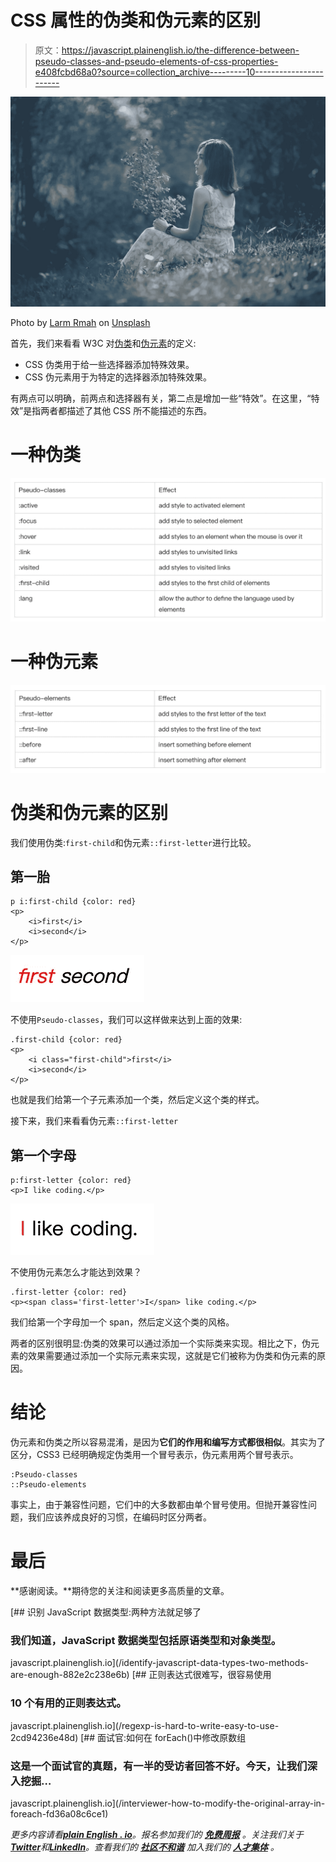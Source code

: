 # CSS 属性的伪类和伪元素的区别

> 原文：<https://javascript.plainenglish.io/the-difference-between-pseudo-classes-and-pseudo-elements-of-css-properties-e408fcbd68a0?source=collection_archive---------10----------------------->

![](img/492b0529ab9adae5d02e55d258c19dc3.png)

Photo by [Larm Rmah](https://unsplash.com/@larm?utm_source=unsplash&utm_medium=referral&utm_content=creditCopyText) on [Unsplash](https://unsplash.com/s/photos/girl?utm_source=unsplash&utm_medium=referral&utm_content=creditCopyText)

首先，我们来看看 W3C 对[伪类](https://www.w3schools.com/css/css_pseudo_classes.asp)和[伪元素](https://www.w3schools.com/css/css_pseudo_elements.asp)的定义:

*   CSS 伪类用于给一些选择器添加特殊效果。
*   CSS 伪元素用于为特定的选择器添加特殊效果。

有两点可以明确，前两点和选择器有关，第二点是增加一些“特效”。在这里，“特效”是指两者都描述了其他 CSS 所不能描述的东西。

# 一种伪类

![](img/8ca9a119f8cf953971a7a15c39b48ea6.png)

# 一种伪元素

![](img/7cb3f9ecd6b5ff62873fe96679249370.png)

# 伪类和伪元素的区别

我们使用伪类:`first-child`和伪元素`::first-letter`进行比较。

## 第一胎

```
p i:first-child {color: red}
<p>
    <i>first</i>
    <i>second</i>
</p>
```

![](img/226d092990cd151ab00446beb44cf40f.png)

不使用`Pseudo-classes`，我们可以这样做来达到上面的效果:

```
.first-child {color: red}
<p>
    <i class="first-child">first</i>
    <i>second</i>
</p>
```

也就是我们给第一个子元素添加一个类，然后定义这个类的样式。

接下来，我们来看看伪元素`::first-letter`

## 第一个字母

```
p:first-letter {color: red}
<p>I like coding.</p>
```

![](img/3b60f79d4ebcd715e7f87f66b6e3c1bd.png)

不使用伪元素怎么才能达到效果？

```
.first-letter {color: red}
<p><span class='first-letter'>I</span> like coding.</p>
```

我们给第一个字母加一个 span，然后定义这个类的风格。

两者的区别很明显:伪类的效果可以通过添加一个实际类来实现。相比之下，伪元素的效果需要通过添加一个实际元素来实现，这就是它们被称为伪类和伪元素的原因。

# 结论

伪元素和伪类之所以容易混淆，是因为**它们的作用和编写方式都很相似**。其实为了区分，CSS3 已经明确规定伪类用一个冒号表示，伪元素用两个冒号表示。

```
:Pseudo-classes
::Pseudo-elements
```

事实上，由于兼容性问题，它们中的大多数都由单个冒号使用。但抛开兼容性问题，我们应该养成良好的习惯，在编码时区分两者。

# 最后

**感谢阅读。**期待您的关注和阅读更多高质量的文章。

[](/identify-javascript-data-types-two-methods-are-enough-882e2c238e6b) [## 识别 JavaScript 数据类型:两种方法就足够了

### 我们知道，JavaScript 数据类型包括原语类型和对象类型。

javascript.plainenglish.io](/identify-javascript-data-types-two-methods-are-enough-882e2c238e6b) [](/regexp-is-hard-to-write-easy-to-use-2cd94236e48d) [## 正则表达式很难写，很容易使用

### 10 个有用的正则表达式。

javascript.plainenglish.io](/regexp-is-hard-to-write-easy-to-use-2cd94236e48d) [](/interviewer-how-to-modify-the-original-array-in-foreach-fd36a08c6ce1) [## 面试官:如何在 forEach()中修改原数组

### 这是一个面试官的真题，有一半的受访者回答不好。今天，让我们深入挖掘…

javascript.plainenglish.io](/interviewer-how-to-modify-the-original-array-in-foreach-fd36a08c6ce1) 

*更多内容请看*[***plain English . io***](https://plainenglish.io/)*。报名参加我们的* [***免费周报***](http://newsletter.plainenglish.io/) *。关注我们关于*[***Twitter***](https://twitter.com/inPlainEngHQ)*和*[***LinkedIn***](https://www.linkedin.com/company/inplainenglish/)*。查看我们的* [***社区不和谐***](https://discord.gg/GtDtUAvyhW) *加入我们的* [***人才集体***](https://inplainenglish.pallet.com/talent/welcome) *。*